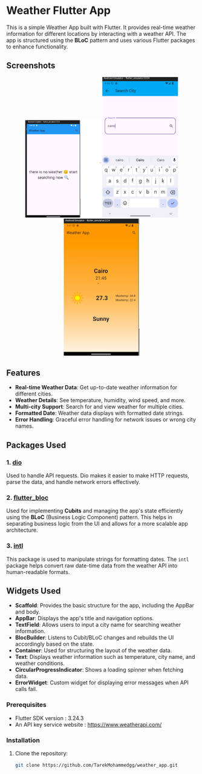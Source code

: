 # Weather Flutter App

This is a simple Weather App built with Flutter. It provides real-time weather information for different locations by interacting with a weather API. The app is structured using the **BLoC** pattern and uses various Flutter packages to enhance functionality.

## Screenshots


<p align="center">
  <img alt="NoWeatherScreen" width="200" src="assets/NoWeatherScreen.png">
  <img alt="SearchWeatherScreen" width="200" src="assets/SearchWeatherScreen.png">
  <img alt="WeatherInfoScreen" width="200" src="assets/WeatherInfoScreen.png">
</p>



## Features

- **Real-time Weather Data**: Get up-to-date weather information for different cities.
- **Weather Details**: See temperature, humidity, wind speed, and more.
- **Multi-city Support**: Search for and view weather for multiple cities.
- **Formatted Date**: Weather data displays with formatted date strings.
- **Error Handling**: Graceful error handling for network issues or wrong city names.

## Packages Used

### 1. [dio](https://pub.dev/packages/dio)
Used to handle API requests. Dio makes it easier to make HTTP requests, parse the data, and handle network errors effectively.

### 2. [flutter_bloc](https://pub.dev/packages/flutter_bloc)
Used for implementing **Cubits** and managing the app's state efficiently using the **BLoC** (Business Logic Component) pattern. This helps in separating business logic from the UI and allows for a more scalable app architecture.

### 3. [intl](https://pub.dev/packages/intl)
This package is used to manipulate strings for formatting dates. The `intl` package helps convert raw date-time data from the weather API into human-readable formats.

## Widgets Used

- **Scaffold**: Provides the basic structure for the app, including the AppBar and body.
- **AppBar**: Displays the app's title and navigation options.
- **TextField**: Allows users to input a city name for searching weather information.
- **BlocBuilder**: Listens to Cubit/BLoC changes and rebuilds the UI accordingly based on the state.
- **Container**: Used for structuring the layout of the weather data.
- **Text**: Displays weather information such as temperature, city name, and weather conditions.
- **CircularProgressIndicator**: Shows a loading spinner when fetching data.
- **ErrorWidget**: Custom widget for displaying error messages when API calls fail.


### Prerequisites

- Flutter SDK version : 3.24.3
- An API key service website : https://www.weatherapi.com/

### Installation

1. Clone the repository:
   ```bash
   git clone https://github.com/TarekMohammedgg/weather_app.git
